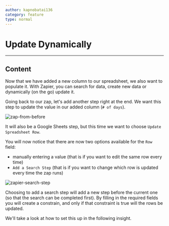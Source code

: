 ```yaml
---
author: kapnobatai136
category: feature
type: normal
---
```


# Update Dynamically


---

## Content

Now that we have added a new column to our spreadsheet, we also want to populate it. With Zapier, you can search for data, create new data or dynamically (on the go) update it.

Going back to our zap, let's add another step right at the end. We want this step to update the value in our added column (`# of days`).

![zap-from-before](https://img.enkipro.com/f1192e72ad0916a6647391d323b7aa96.png)

It will also be a Google Sheets step, but this time we want to choose `Update Spreadsheet Row`.

You will now notice that there are now two options available for the `Row` field:

- manually entering a value (that is if you want to edit the same row every time)
- `Add a Search Step` (that is if you want to change which row is updated every time the zap runs)

![zapier-search-step](https://img.enkipro.com/2ffe7ded65989527f65486cebfc32da1.png)

Choosing to add a search step will add a new step before the current one (so that the search can be completed first). By filling in the required fields you will create a constrain, and only if that constraint is true will the rows be updated.

We'll take a look at how to set this up in the following insight.
 
